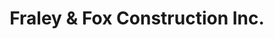 ---
title: "Fraley & Fox Construction Inc."
url: /amherst/fraley-and-fox-construction-inc/
shop: interior decoration
---